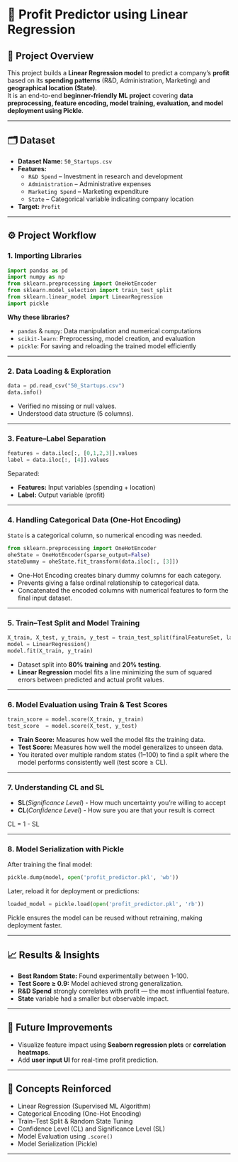 # 🧠 Profit Predictor using Linear Regression

## 📘 Project Overview
This project builds a **Linear Regression model** to predict a company’s **profit** based on its **spending patterns** (R&D, Administration, Marketing) and **geographical location (State)**.  
It is an end-to-end **beginner-friendly ML project** covering **data preprocessing, feature encoding, model training, evaluation, and model deployment using Pickle**.

---

## 🗂 Dataset
- **Dataset Name:** `50_Startups.csv`
- **Features:**
  - `R&D Spend` – Investment in research and development  
  - `Administration` – Administrative expenses  
  - `Marketing Spend` – Marketing expenditure  
  - `State` – Categorical variable indicating company location  
- **Target:** `Profit`

---

## ⚙️ Project Workflow

### 1. Importing Libraries
```python
import pandas as pd
import numpy as np
from sklearn.preprocessing import OneHotEncoder
from sklearn.model_selection import train_test_split
from sklearn.linear_model import LinearRegression
import pickle
```
**Why these libraries?**
- `pandas` & `numpy`: Data manipulation and numerical computations  
- `scikit-learn`: Preprocessing, model creation, and evaluation  
- `pickle`: For saving and reloading the trained model efficiently

---

### 2. Data Loading & Exploration
```python
data = pd.read_csv("50_Startups.csv")
data.info()
```
- Verified no missing or null values.  
- Understood data structure (5 columns).

---

### 3. Feature–Label Separation
```python
features = data.iloc[:, [0,1,2,3]].values
label = data.iloc[:, [4]].values
```
Separated:
- **Features:** Input variables (spending + location)  
- **Label:** Output variable (profit)

---

### 4. Handling Categorical Data (One-Hot Encoding)
`State` is a categorical column, so numerical encoding was needed.

```python
from sklearn.preprocessing import OneHotEncoder
oheState = OneHotEncoder(sparse_output=False)
stateDummy = oheState.fit_transform(data.iloc[:, [3]])
```
- One-Hot Encoding creates binary dummy columns for each category.  
- Prevents giving a false ordinal relationship to categorical data.  
- Concatenated the encoded columns with numerical features to form the final input dataset.

---

### 5. Train–Test Split and Model Training
```python
X_train, X_test, y_train, y_test = train_test_split(finalFeatureSet, label, test_size=0.2, random_state=best_rs)
model = LinearRegression()
model.fit(X_train, y_train)
```
- Dataset split into **80% training** and **20% testing**.  
- **Linear Regression** model fits a line minimizing the sum of squared errors between predicted and actual profit values.

---

### 6. Model Evaluation using Train & Test Scores
```python
train_score = model.score(X_train, y_train)
test_score  = model.score(X_test, y_test)
```
- **Train Score:** Measures how well the model fits the training data.  
- **Test Score:** Measures how well the model generalizes to unseen data.  
- You iterated over multiple random states (1–100) to find a split where the model performs consistently well (test score ≥ CL).

---

### 7. Understanding CL and SL

- **SL**(*Significance Level*) -  How much uncertainty you’re willing to accept
- **CL**(*Confidence Level*) - How sure you are that your result is correct

CL = 1 - SL

---

### 8. Model Serialization with Pickle
After training the final model:
```python
pickle.dump(model, open('profit_predictor.pkl', 'wb'))
```

Later, reload it for deployment or predictions:
```python
loaded_model = pickle.load(open('profit_predictor.pkl', 'rb'))
```
Pickle ensures the model can be reused without retraining, making deployment faster.

---

## 📈 Results & Insights
- **Best Random State:** Found experimentally between 1–100.  
- **Test Score ≥ 0.9:** Model achieved strong generalization.  
- **R&D Spend** strongly correlates with profit — the most influential feature.  
- **State** variable had a smaller but observable impact.

---

## 🚀 Future Improvements
- Visualize feature impact using **Seaborn regression plots** or **correlation heatmaps**.  
- Add **user input UI** for real-time profit prediction.

---

## 🧩 Concepts Reinforced
- Linear Regression (Supervised ML Algorithm)  
- Categorical Encoding (One-Hot Encoding)  
- Train–Test Split & Random State Tuning  
- Confidence Level (CL) and Significance Level (SL)  
- Model Evaluation using `.score()`  
- Model Serialization (Pickle)

---
